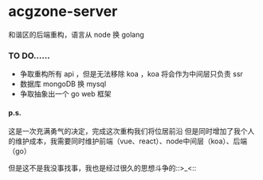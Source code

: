 # acgzone-server
和谐区的后端重构，语言从 node 换 golang

### TO DO……
* 争取重构所有 api ，但是无法移除 koa ，koa 将会作为中间层只负责 ssr
* 数据库 mongoDB 换 mysql
* 争取抽象出一个 go web 框架

#### p.s.
这是一次充满勇气的决定，完成这次重构我们将位居前沿
但是同时增加了我个人的维护成本，我需要同时维护前端（vue、react）、node中间层（koa）、后端（go）

但是这不是我没事找事，我也是经过很久的思想斗争的::>_<::

